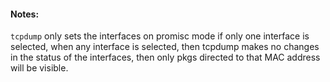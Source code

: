 



#### Notes:

`tcpdump` only sets the interfaces on promisc mode if only one interface is
selected, when any interface is selected, then tcpdump makes no changes in the
status of the interfaces, then only pkgs directed to that MAC address will be
visible.



